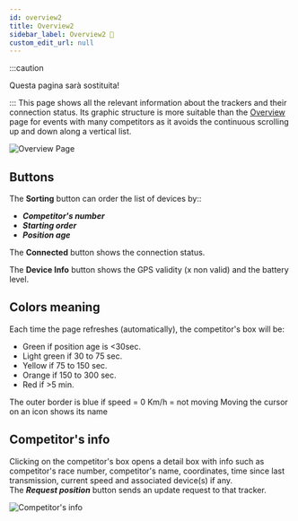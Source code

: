 ```yaml
---
id: overview2
title: Overview2 
sidebar_label: Overview2 🚧
custom_edit_url: null
---
```

:::caution

Questa pagina sarà sostituita!

:::
This page shows all the relevant information about the trackers and their connection status. Its graphic structure is more suitable than the [Overview](overview.md) page for events with many competitors as it avoids the continuous scrolling up and down along a vertical list.

![Overview Page](/img/screenshots/overview2.png)

## Buttons
The **Sorting** button can order the list of devices by:: 
* _**Competitor's number**_ 
* _**Starting order**_ 
* _**Position age**_

The **Connected** button shows the connection status.

The **Device Info** button shows the GPS validity (x non valid) and the battery level.

## Colors meaning

Each time the page refreshes (automatically), the competitor's box will be:
* Green if position age is <30sec.
* Light green if 30 to 75 sec. 
* Yellow if 75 to 150 sec. 
* Orange if 150 to 300 sec.
* Red if >5 min.

The outer border is blue if speed = 0 Km/h = not moving
Moving the cursor on an icon shows its name
## Competitor's info

Clicking on the competitor's box opens a detail box with info such as competitor's race number, competitor's name, coordinates, time since last transmission, current speed and associated device(s) if any.  
The _**Request position**_ button sends an update request to that tracker.
  
![Competitor's info](/img/screenshots/overview2-selected.png)  